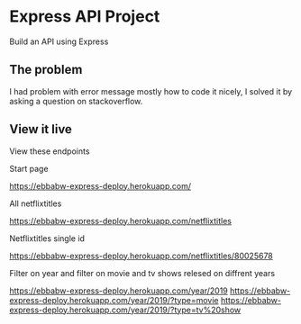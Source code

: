 # Express API Project

Build an API using Express

## The problem

I had problem with error message mostly how to code it nicely, I solved it by asking a question on stackoverflow.

## View it live

View these endpoints

Start page

https://ebbabw-express-deploy.herokuapp.com/

All netflixtitles

https://ebbabw-express-deploy.herokuapp.com/netflixtitles

Netflixtitles single id

https://ebbabw-express-deploy.herokuapp.com/netflixtitles/80025678 

Filter on year and filter on movie and tv shows relesed on diffrent years  

https://ebbabw-express-deploy.herokuapp.com/year/2019 
https://ebbabw-express-deploy.herokuapp.com/year/2019/?type=movie
https://ebbabw-express-deploy.herokuapp.com/year/2019/?type=tv%20show

